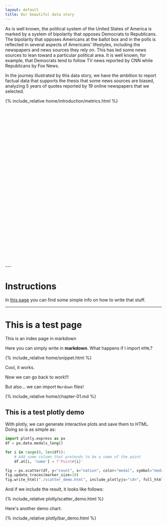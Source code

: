 ```yaml
---
layout: default
title: Our beautiful data story
---
```



As is well known, the political system of the United States of America is marked by a system of bipolarity that opposes Democrats to Republicans. The bipolarity that opposes Americans at the ballot box and in the polls is reflected in several aspects of Americans' lifestyles, including the newspapers and news sources they rely on. This has led some news sources to lean toward a particular political area. It is well known, for example, that Democrats tend to follow TV news reported by CNN while Republicans by Fox News. 

In the journey illustrated by this data story, we have the ambition to report factual data that supports the thesis that some news sources are biased, analyzing 5 years of quotes reported by 19 online newspapers that we selected. 

{% include_relative home/introduction/metrics.html %}




<div style="height:500px"></div><!-- Let's put some margin -->
---

# Instructions
In [this page](instructions) you can find some simple info on how to write that stuff. 

---

# This is a test page
This is an index page in markdown

Here you can simply write in **markdown**. 
What happens if I import `HTML`?

{% include_relative home/snippet.html %}

Cool, it works. 

Now we can go back to work!!!

But also... we can import `Mardown` files!

{% include_relative home/chapter-01.md %}

## This is a test plotly demo

With plotly, we can generate interactive plots and save them to HTML.
Doing so is as simple as:

```python
import plotly.express as px
df = px.data.medals_long()

for i in range(0, len(df)):
    # Add some column that pretends to be a name of the point
    df.at[i, 'name'] = f'Point#{i}'

fig = px.scatter(df, y="count", x="nation", color="medal", symbol="medal", hover_name='name')
fig.update_traces(marker_size=10)
fig.write_html("./scatter_demo.html", include_plotlyjs="cdn", full_html=False)
```

And if we include the result, it looks like follows:

{% include_relative plotly/scatter_demo.html %}

Here's another demo chart:

{% include_relative plotly/bar_demo.html %}
